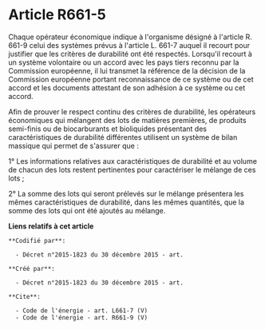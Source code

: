 # Article R661-5

Chaque opérateur économique indique à l'organisme désigné à l'article R. 661-9 celui des systèmes prévus à l'article L. 661-7
auquel il recourt pour justifier que les critères de durabilité ont été respectés. Lorsqu'il recourt à un système volontaire
ou un accord avec les pays tiers reconnu par la Commission européenne, il lui transmet la référence de la décision de la
Commission européenne portant reconnaissance de ce système ou de cet accord et les documents attestant de son adhésion à ce
système ou cet accord. 

Afin de prouver le respect continu des critères de durabilité, les opérateurs économiques qui mélangent des lots de matières
premières, de produits semi-finis ou de biocarburants et bioliquides présentant des caractéristiques de durabilité
différentes utilisent un système de bilan massique qui permet de s'assurer que : 

1° Les informations relatives aux caractéristiques de durabilité et au volume de chacun des lots restent pertinentes pour
caractériser le mélange de ces lots ; 

2° La somme des lots qui seront prélevés sur le mélange présentera les mêmes caractéristiques de durabilité, dans les mêmes
quantités, que la somme des lots qui ont été ajoutés au mélange.

**Liens relatifs à cet article**

	**Codifié par**:

	  - Décret n°2015-1823 du 30 décembre 2015 - art.

	**Créé par**:

	  - Décret n°2015-1823 du 30 décembre 2015 - art.

	**Cite**:

	  - Code de l'énergie - art. L661-7 (V)
	  - Code de l'énergie - art. R661-9 (V)
